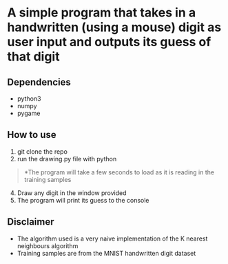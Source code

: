 # A simple program that takes in a handwritten (using a mouse) digit as user input and outputs its guess of that digit

## Dependencies
- python3
- numpy
- pygame

## How to use
1. git clone the repo
2. run the drawing.py file with python
  > *The program will take a few seconds to load as it is reading in the training samples
4. Draw any digit in the window provided
5. The program will print its guess to the console 

## Disclaimer 
- The algorithm used is a very naive implementation of the K nearest neighbours algorithm
- Training samples are from the MNIST handwritten digit dataset



  
 
